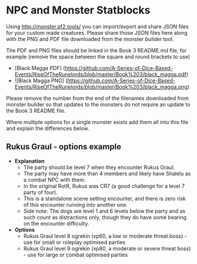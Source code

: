 # NPC and Monster Statblocks

Using http://monster.pf2.tools/ you can import/export and share JSON files for your custom made creatures. 
Please share those JSON files here along with the PNG and PDF file downloaded from the monster builder tool.

The PDF and PNG files should be linked in the Book 3 README.md file, for example (remove the space between the square and round brackets to use)
  - [Black Magga PDF] (https://github.com/A-Series-of-Dice-Based-Events/RiseOfTheRunelords/blob/master/Book%203/black_magga.pdf)
  - ![Black Magga PNG] (https://github.com/A-Series-of-Dice-Based-Events/RiseOfTheRunelords/blob/master/Book%203/black_magga.png)

Please remove the number from the end of the filenames downloaded from monster builder so that updates to the monsters do not require an update to the Book 3 README file.

Where multiple options for a single monster exists add them all into this file and explain the differences below.

## Rukus Graul - options example
  - **Explanation**
    - The party should be level 7 when they encounter Rukus Graul.  
    - The party may have more than 4 members and likely have Shalelu as a combat NPC with them.
    - In the original RotR, Rukus was CR7 (a good challenge for a level 7 party of four).
    - This is a standalone scene setting encounter, and there is zero risk of this encounter running into another one.
    - Side note: The dogs are level 1 and 6 levels below the party and as such count as distractions only, though they do have some bearing on the encounter difficulty.
  - **Options**
    - Rukus Graul level 8 ogrekin (xp60, a low or moderate threat boss) - use for small or roleplay optimised parties
    - Rukus Graul level 9 ogrekin (xp80, a moderate or severe threat boss) - use for large or combat optimised parties
